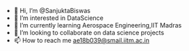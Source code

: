 - 👋 Hi, I’m @SanjuktaBiswas
- 👀 I’m interested in DataScience
- 🌱 I’m currently learning Aerospace Engineering,IIT Madras
- 💞️ I’m looking to collaborate on data science projects
- 📫 How to reach me ae18b039@smail.iitm.ac.in

<!---
SanjuktaBiswas/SanjuktaBiswas is a ✨ special ✨ repository because its `README.md` (this file) appears on your GitHub profile.
You can click the Preview link to take a look at your changes.
--->
